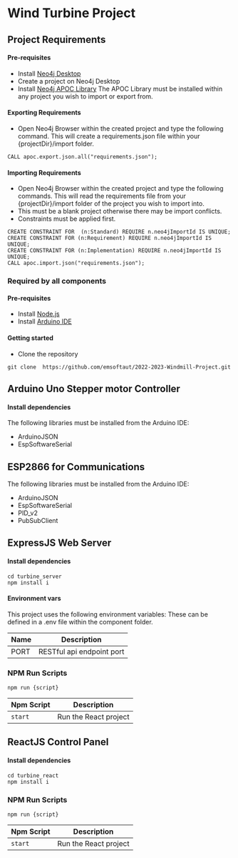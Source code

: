 # Wind Turbine Project
## Project Requirements
#### Pre-requisites
- Install [Neo4j Desktop](https://neo4j.com/download/)
- Create a project on Neo4j Desktop
- Install [Neo4j APOC Library](https://neo4j.com/developer/neo4j-apoc/)
The APOC Library must be installed within any project you wish to import or export from.
#### Exporting Requirements
- Open Neo4j Browser within the created project and type the following command. This will create a requirements.json file within your {projectDir}/import folder.
```
CALL apoc.export.json.all("requirements.json");
```
#### Importing Requirements
- Open Neo4j Browser within the created project and type the following commands. This will read the requirements file from your {projectDir}/import folder of the project you wish to import into. 
- This must be a blank project otherwise there may be import conflicts. 
- Constraints must be applied first.
```
CREATE CONSTRAINT FOR  (n:Standard) REQUIRE n.neo4jImportId IS UNIQUE;
CREATE CONSTRAINT FOR (n:Requirement) REQUIRE n.neo4jImportId IS UNIQUE;
CREATE CONSTRAINT FOR (n:Implementation) REQUIRE n.neo4jImportId IS UNIQUE;
CALL apoc.import.json("requirements.json");
```
### Required by all components
#### Pre-requisites

- Install [Node.js](https://nodejs.org/en/)
- Install [Arduino IDE](https://www.arduino.cc/en/software)

#### Getting started

- Clone the repository

```
git clone  https://github.com/emsoftaut/2022-2023-Windmill-Project.git
```
## Arduino Uno Stepper motor Controller
#### Install dependencies
The following libraries must be installed from the Arduino IDE:
- ArduinoJSON
- EspSoftwareSerial
## ESP2866 for Communications
The following libraries must be installed from the Arduino IDE:
- ArduinoJSON
- EspSoftwareSerial
- PID_v2
- PubSubClient
## ExpressJS Web Server
#### Install dependencies
```
cd turbine_server
npm install i
```
#### Environment vars

This project uses the following environment variables:
These can be defined in a .env file within the component folder.

| Name        | Description               |
| ----------- | ------------------------- |
| PORT        | RESTful api endpoint port |

### NPM Run Scripts

```
npm run {script}
```

| Npm Script         | Description                                                         |
| ------------------ | ------------------------------------------------------------------- |
| `start`            | Run the React project               |

## ReactJS Control Panel
#### Install dependencies
```
cd turbine_react
npm install i
```
### NPM Run Scripts

```
npm run {script}
```

| Npm Script         | Description                                                         |
| ------------------ | ------------------------------------------------------------------- |
| `start`            | Run the React project               |




